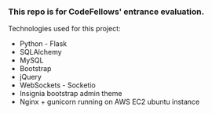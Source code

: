 <h3>This repo is for CodeFellows' entrance evaluation.</h3>
<p>Technologies used for this project:</p>
<ul>
  <li>Python - Flask</li>
  <li>SQLAlchemy</li>
  <li>MySQL</li>
  <li>Bootstrap</li>
  <li>jQuery</li>
  <li>WebSockets - Socketio</li>
  <li>Insignia bootstrap admin theme</li>
  <li>Nginx + gunicorn running on AWS EC2 ubuntu instance</li>
</ul>

